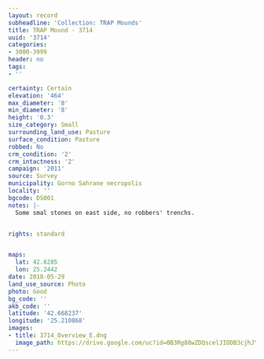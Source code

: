 ```yaml
---
layout: record
subheadline: 'Collection: TRAP Mounds'
title: TRAP Mound - 3714
uuid: '3714'
categories:
- 3000-3999
header: no
tags:
- ''

certainty: Certain
elevation: '464'
max_diameter: '8'
min_diameter: '8'
height: '0.3'
size_category: Small
surrounding_land_use: Pasture
surface_condition: Pasture
robbed: No
crm_condition: '2'
crm_intactness: '2'
campaign: '2011'
source: Survey
municipality: Gorno Sahrane necropolis
locality: ''
bgcode: DS001
notes: |-
  Some smal stones on east side, no robbers' trenchs.


rights: standard


maps:
  lat: 42.6285
  lon: 25.2442
date: 2018-05-29
land_use_source: Photo
photo: Good
bg_code: ''
akb_code: ''
latitude: '42.668237'
longitude: '25.210868'
images:
- title: 3714_Overview_E.dng
  image_path: https://drive.google.com/uc?id=0B3Rg88wZDQscelJIODB3cjhJYU0
---
```

